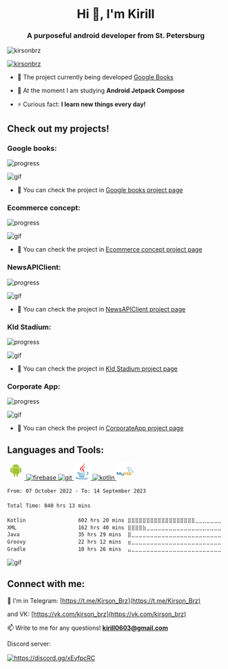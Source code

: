 <h1 align="center">Hi 👋, I'm Kirill</h1>
<h3 align="center">A purposeful android developer from St. Petersburg</h3>

<p align="left"> <img src="https://komarev.com/ghpvc/?username=kirsonbrz&label=Profile%20views&color=980eb4&style=plastic" alt="kirsonbrz" /> </p>

<p align="left"> <a href="https://github.com/ryo-ma/github-profile-trophy"><img src="https://github-profile-trophy.vercel.app/?username=kirsonbrz" alt="kirsonbrz" /></a> </p>

- 🔭 The project currently being developed [Google Books](https://github.com/KirsonBrz/GoogleBooks)

- 🌱 At the moment I am studying **Android Jetpack Compose**

- ⚡ Сurious fact: **I learn new things every day!**

<h2 align="left">Check out my projects!</h2>

<h3 align="left">Google books:</h3>

![progress](https://img.shields.io/badge/Progress-In%20work-yellow)

![gif](https://media.giphy.com/media/oNMVdYmQ8gGcLm6M7L/giphy.gif)
- 🔭 You can check the project in [Google books project page](https://github.com/KirsonBrz/GoogleBooks)

<h3 align="left">Ecommerce concept:</h3>

![progress](https://img.shields.io/badge/Progress-In%20work-yellow)

![gif](https://media.giphy.com/media/S8DGH0XKyqWoXH1tPt/giphy.gif)
- 🔭 You can check the project in [Ecommerce concept project page](https://github.com/KirsonBrz/EcommerceConcept)

<h3 align="left">NewsAPIClient:</h3>

![progress](https://img.shields.io/badge/Progress-Done-green)

![gif](https://media.giphy.com/media/GDH4Nj2hLIZyMIm8SG/giphy.gif)
- 🔭 You can check the project in [NewsAPIClient project page](https://github.com/KirsonBrz/NewsAPIClient)

<h3 align="left">Kld Stadium:</h3>

![progress](https://img.shields.io/badge/Progress-Not%20completed-red)

![gif](https://media.giphy.com/media/sEliig54YC6yGM0sTU/giphy.gif)
- 🔭 You can check the project in [Kld Stadium project page](https://github.com/KirsonBrz/KldStadium)

<h3 align="left">Corporate App:</h3>

![progress](https://img.shields.io/badge/Progress-Not%20completed-red)

![gif](https://media.giphy.com/media/ZmnZlqevTwImBPYeAw/giphy.gif)
- 🔭 You can check the project in [CorporateApp project page](https://github.com/KirsonBrz/CorporateApp)


<h2 align="left">Languages and Tools:</h2>
<p align="left"> <a href="https://developer.android.com" target="_blank" rel="noreferrer"> <img src="https://raw.githubusercontent.com/devicons/devicon/master/icons/android/android-original-wordmark.svg" alt="android" width="40" height="40"/> </a> <a href="https://firebase.google.com/" target="_blank" rel="noreferrer"> <img src="https://www.vectorlogo.zone/logos/firebase/firebase-icon.svg" alt="firebase" width="40" height="40"/> </a> <a href="https://git-scm.com/" target="_blank" rel="noreferrer"> <img src="https://www.vectorlogo.zone/logos/git-scm/git-scm-icon.svg" alt="git" width="40" height="40"/> </a> <a href="https://www.java.com" target="_blank" rel="noreferrer"> <img src="https://raw.githubusercontent.com/devicons/devicon/master/icons/java/java-original.svg" alt="java" width="40" height="40"/> </a> <a href="https://kotlinlang.org" target="_blank" rel="noreferrer"> <img src="https://www.vectorlogo.zone/logos/kotlinlang/kotlinlang-icon.svg" alt="kotlin" width="40" height="40"/> </a> <a href="https://www.mysql.com/" target="_blank" rel="noreferrer"> <img src="https://raw.githubusercontent.com/devicons/devicon/master/icons/mysql/mysql-original-wordmark.svg" alt="mysql" width="40" height="40"/> </a> </p>



<!--START_SECTION:waka-->

```txt
From: 07 October 2022 - To: 14 September 2023

Total Time: 840 hrs 13 mins

Kotlin                 602 hrs 20 mins ⣿⣿⣿⣿⣿⣿⣿⣿⣿⣿⣿⣿⣿⣿⣿⣿⣿⣿⣀⣀⣀⣀⣀⣀⣀   71.69 %
XML                    162 hrs 40 mins ⣿⣿⣿⣿⣷⣀⣀⣀⣀⣀⣀⣀⣀⣀⣀⣀⣀⣀⣀⣀⣀⣀⣀⣀⣀   19.36 %
Java                   35 hrs 29 mins  ⣿⣀⣀⣀⣀⣀⣀⣀⣀⣀⣀⣀⣀⣀⣀⣀⣀⣀⣀⣀⣀⣀⣀⣀⣀   04.22 %
Groovy                 22 hrs 12 mins  ⣶⣀⣀⣀⣀⣀⣀⣀⣀⣀⣀⣀⣀⣀⣀⣀⣀⣀⣀⣀⣀⣀⣀⣀⣀   02.64 %
Gradle                 10 hrs 26 mins  ⣤⣀⣀⣀⣀⣀⣀⣀⣀⣀⣀⣀⣀⣀⣀⣀⣀⣀⣀⣀⣀⣀⣀⣀⣀   01.24 %
```

<!--END_SECTION:waka-->

![gif](https://media3.giphy.com/media/aUovxH8Vf9qDu/giphy.gif)

<h2 align="left">Connect with me:</h2>

💬 I'm in Telegram: [https://t.me/Kirson_Brz](https://t.me/Kirson_Brz)

and VK: [https://vk.com/kirson_brz](https://vk.com/kirson_brz)

📫 Write to me for any questions! **kirill0603@gmail.com**

Discord server:
<p align="left">
<a href="https://discord.gg/https://discord.gg/xEyfpcRC" target="blank"><img align="center" src="https://raw.githubusercontent.com/rahuldkjain/github-profile-readme-generator/master/src/images/icons/Social/discord.svg" alt="https://discord.gg/xEyfpcRC" height="30" width="40" /></a>
</p>

